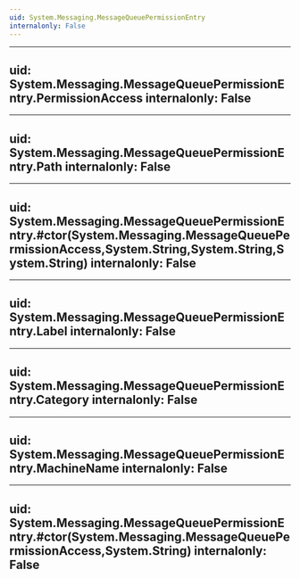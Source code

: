 ```yaml
---
uid: System.Messaging.MessageQueuePermissionEntry
internalonly: False
---
```


---
uid: System.Messaging.MessageQueuePermissionEntry.PermissionAccess
internalonly: False
---

---
uid: System.Messaging.MessageQueuePermissionEntry.Path
internalonly: False
---

---
uid: System.Messaging.MessageQueuePermissionEntry.#ctor(System.Messaging.MessageQueuePermissionAccess,System.String,System.String,System.String)
internalonly: False
---

---
uid: System.Messaging.MessageQueuePermissionEntry.Label
internalonly: False
---

---
uid: System.Messaging.MessageQueuePermissionEntry.Category
internalonly: False
---

---
uid: System.Messaging.MessageQueuePermissionEntry.MachineName
internalonly: False
---

---
uid: System.Messaging.MessageQueuePermissionEntry.#ctor(System.Messaging.MessageQueuePermissionAccess,System.String)
internalonly: False
---
